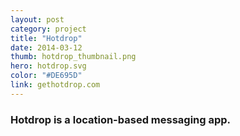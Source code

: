 ```yaml
---
layout: post
category: project
title: "Hotdrop"
date: 2014-03-12
thumb: hotdrop_thumbnail.png
hero: hotdrop.svg
color: "#DE695D"
link: gethotdrop.com
---
```


### Hotdrop is a location-based messaging app.
